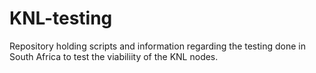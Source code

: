 # KNL-testing
Repository holding scripts and information regarding the testing done in South Africa to test the viabiliity of the KNL nodes.

